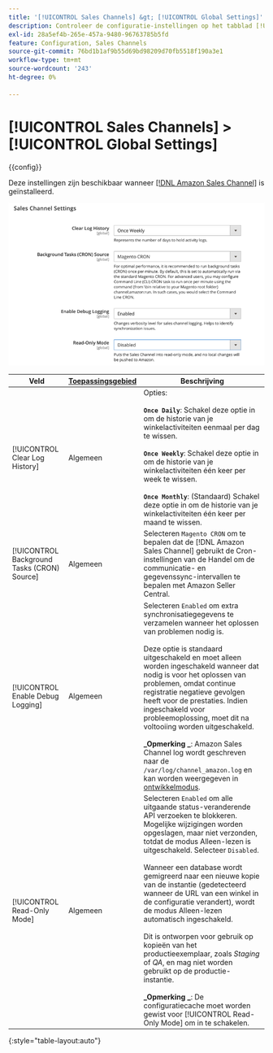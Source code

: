 ```yaml
---
title: '[!UICONTROL Sales Channels] &gt; [!UICONTROL Global Settings]'
description: Controleer de configuratie-instellingen op het tabblad [!UICONTROL Sales Channels] &gt; [!UICONTROL Global Settings] pagina van de Commerce Admin.
exl-id: 28a5ef4b-265e-457a-9480-96763785b5fd
feature: Configuration, Sales Channels
source-git-commit: 76bd1b1af9b55d69bd98209d70fb5518f190a3e1
workflow-type: tm+mt
source-wordcount: '243'
ht-degree: 0%

---
```


# [!UICONTROL Sales Channels] > [!UICONTROL Global Settings]

{{config}}

Deze instellingen zijn beschikbaar wanneer [[!DNL Amazon Sales Channel]](https://experienceleague.adobe.com/docs/commerce-channels/amazon/getting-started/install.html) is geïnstalleerd.

![Sales Channel-instellingen](./assets/config-sales-channel-global-settings.png)<!-- zoom -->

| Veld | [Toepassingsgebied](../getting-started/websites-stores-views.md#scope-settings) | Beschrijving |
|-----|---------|------|
| [!UICONTROL Clear Log History] | Algemeen | Opties:<br/><br/>**`Once Daily`**: Schakel deze optie in om de historie van je winkelactiviteiten eenmaal per dag te wissen.<br/><br/>**`Once Weekly`**: Schakel deze optie in om de historie van je winkelactiviteiten één keer per week te wissen.<br/><br/>**`Once Monthly`**: (Standaard) Schakel deze optie in om de historie van je winkelactiviteiten één keer per maand te wissen. |
| [!UICONTROL Background Tasks (CRON) Source] | Algemeen | Selecteren `Magento CRON` om te bepalen dat de [!DNL Amazon Sales Channel] gebruikt de Cron-instellingen van de Handel om de communicatie- en gegevenssync-intervallen te bepalen met Amazon Seller Central. |
| [!UICONTROL Enable Debug Logging] | Algemeen | Selecteren `Enabled` om extra synchronisatiegegevens te verzamelen wanneer het oplossen van problemen nodig is.<br/><br/>Deze optie is standaard uitgeschakeld en moet alleen worden ingeschakeld wanneer dat nodig is voor het oplossen van problemen, omdat continue registratie negatieve gevolgen heeft voor de prestaties. Indien ingeschakeld voor probleemoplossing, moet dit na voltooiing worden uitgeschakeld.<br/><br/>**_Opmerking _**: Amazon Sales Channel log wordt geschreven naar de `/var/log/channel_amazon.log` en kan worden weergegeven in [ontwikkelmodus](../systems/developer-tools.md#operation-modes). |
| [!UICONTROL Read-Only Mode] | Algemeen | Selecteren `Enabled` om alle uitgaande status-veranderende API verzoeken te blokkeren. Mogelijke wijzigingen worden opgeslagen, maar niet verzonden, totdat de modus Alleen-lezen is uitgeschakeld. Selecteer `Disabled`.<br/><br/>Wanneer een database wordt gemigreerd naar een nieuwe kopie van de instantie (gedetecteerd wanneer de URL van een winkel in de configuratie verandert), wordt de modus Alleen-lezen automatisch ingeschakeld.<br/><br/>Dit is ontworpen voor gebruik op kopieën van het productieexemplaar, zoals _Staging_ of _QA_, en mag niet worden gebruikt op de productie-instantie.<br/><br/>**_Opmerking _**: De configuratiecache moet worden gewist voor [!UICONTROL Read-Only Mode] om in te schakelen. |

{:style=&quot;table-layout:auto&quot;}
